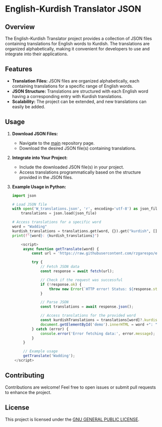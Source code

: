 # English-Kurdish Translator JSON

## Overview

The English-Kurdish Translator project provides a collection of JSON files containing translations for English words to Kurdish. The translations are organized alphabetically, making it convenient for developers to use and integrate into their applications.

## Features

- **Translation Files:** JSON files are organized alphabetically, each containing translations for a specific range of English words.
- **JSON Structure:** Translations are structured with each English word having a corresponding entry with Kurdish translations.
- **Scalability:** The project can be extended, and new translations can easily be added.

## Usage

1. **Download JSON Files:**
   - Navigate to the [main]([https://github.com/rzgarespo/english-kurdish-dictionary-json/)  repository page.
   - Download the desired JSON file(s) containing translations.

2. **Integrate into Your Project:**
   - Include the downloaded JSON file(s) in your project.
   - Access translations programmatically based on the structure provided in the JSON files.

3. **Example Usage in Python:**
   ```python
   import json

   # Load JSON file
   with open('W_translations.json', 'r', encoding='utf-8') as json_file:
       translations = json.load(json_file)

   # Access translations for a specific word
   word = "Wadding"
   kurdish_translations = translations.get(word, {}).get("kurdish", [])
   print(f"{word}: {kurdish_translations}")
   ```
   ```javascript
       <script>
        async function getTranslate(word) {
            const url = 'https://raw.githubusercontent.com/rzgarespo/english-kurdish-dictionary-json/main/W_translations.json';

            try {
                // Fetch JSON data
                const response = await fetch(url);

                // Check if the request was successful
                if (!response.ok) {
                    throw new Error(`HTTP error! Status: ${response.status}`);
                }

                // Parse JSON
                const translations = await response.json();

                // Access translations for the provided word
                const kurdishTranslations = translations[word]?.kurdish || [];
                document.getElementById('demo').innerHTML = word +": "+ kurdishTranslations;
            } catch (error) {
                console.error('Error fetching data:', error.message);
            }
        }

        // Example usage
        getTranslate('Wadding');
    </script>
   ```

## Contributing

Contributions are welcome! Feel free to open issues or submit pull requests to enhance the project.

## License

This project is licensed under the [GNU GENERAL PUBLIC LICENSE](LICENSE).


